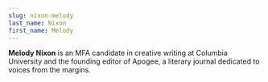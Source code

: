 ```yaml
---
slug: nixon-melody
last_name: Nixon
first_name: Melody
---
```

**Melody Nixon** is an MFA candidate in creative writing at Columbia University and the founding editor of Apogee, a literary journal dedicated to voices from the margins.